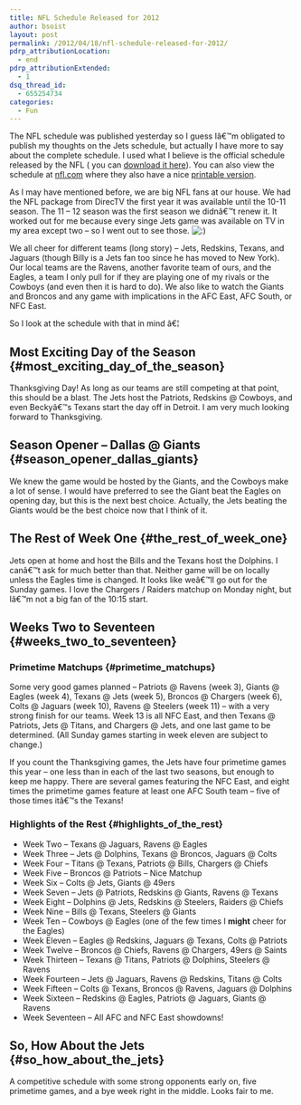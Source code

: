 ```yaml
---
title: NFL Schedule Released for 2012
author: bsoist
layout: post
permalink: /2012/04/18/nfl-schedule-released-for-2012/
pdrp_attributionLocation:
  - end
pdrp_attributionExtended:
  - 1
dsq_thread_id:
  - 655254734
categories:
  - Fun
---
```

The NFL schedule was published yesterday so I guess Iâ€™m obligated to publish my thoughts on the Jets schedule, but actually I have more to say about the complete schedule. I used what I believe is the official schedule released by the NFL ( you can [download it here][1]). You can also view the schedule at [nfl.com][2] where they also have a nice [printable version][3].

As I may have mentioned before, we are big NFL fans at our house. We had the NFL package from DirecTV the first year it was available until the 10-11 season. The 11 &#8211; 12 season was the first season we didnâ€™t renew it. It worked out for me because every singe Jets game was available on TV in my area except two &#8211; so I went out to see those. <img src='http://archive.whsjr.soistmann.com/oped/wp-includes/images/smilies/icon_smile.gif' alt=':)' class='wp-smiley' /> 

We all cheer for different teams (long story) &#8211; Jets, Redskins, Texans, and Jaguars (though Billy is a Jets fan too since he has moved to New York). Our local teams are the Ravens, another favorite team of ours, and the Eagles, a team I only pull for if they are playing one of my rivals or the Cowboys (and even then it is hard to do). We also like to watch the Giants and Broncos and any game with implications in the AFC East, AFC South, or NFC East.

So I look at the schedule with that in mind â€¦

## Most Exciting Day of the Season {#most_exciting_day_of_the_season}

Thanksgiving Day! As long as our teams are still competing at that point, this should be a blast. The Jets host the Patriots, Redskins @ Cowboys, and even Beckyâ€™s Texans start the day off in Detroit. I am very much looking forward to Thanksgiving.

## Season Opener &#8211; Dallas @ Giants {#season_opener_dallas_giants}

We knew the game would be hosted by the Giants, and the Cowboys make a lot of sense. I would have preferred to see the Giant beat the Eagles on opening day, but this is the next best choice. Actually, the Jets beating the Giants would be the best choice now that I think of it.

## The Rest of Week One {#the_rest_of_week_one}

Jets open at home and host the Bills and the Texans host the Dolphins. I canâ€™t ask for much better than that. Neither game will be on locally unless the Eagles time is changed. It looks like weâ€™ll go out for the Sunday games. I love the Chargers / Raiders matchup on Monday night, but Iâ€™m not a big fan of the 10:15 start.

## Weeks Two to Seventeen {#weeks_two_to_seventeen}

### Primetime Matchups {#primetime_matchups}

Some very good games planned &#8211; Patriots @ Ravens (week 3), Giants @ Eagles (week 4), Texans @ Jets (week 5), Broncos @ Chargers (week 6), Colts @ Jaguars (week 10), Ravens @ Steelers (week 11) &#8211; with a very strong finish for our teams. Week 13 is all NFC East, and then Texans @ Patriots, Jets @ Titans, and Chargers @ Jets, and one last game to be determined. (All Sunday games starting in week eleven are subject to change.)

If you count the Thanksgiving games, the Jets have four primetime games this year &#8211; one less than in each of the last two seasons, but enough to keep me happy. There are several games featuring the NFC East, and eight times the primetime games feature at least one AFC South team &#8211; five of those times itâ€™s the Texans!

### Highlights of the Rest {#highlights_of_the_rest}

  * Week Two &#8211; Texans @ Jaguars, Ravens @ Eagles
  * Week Three &#8211; Jets @ Dolphins, Texans @ Broncos, Jaguars @ Colts
  * Week Four &#8211; Titans @ Texans, Patriots @ Bills, Chargers @ Chiefs
  * Week Five &#8211; Broncos @ Patriots &#8211; Nice Matchup
  * Week Six &#8211; Colts @ Jets, Giants @ 49ers
  * Week Seven &#8211; Jets @ Patriots, Redskins @ Giants, Ravens @ Texans
  * Week Eight &#8211; Dolphins @ Jets, Redskins @ Steelers, Raiders @ Chiefs
  * Week Nine &#8211; Bills @ Texans, Steelers @ Giants
  * Week Ten &#8211; Cowboys @ Eagles (one of the few times I **might** cheer for the Eagles)
  * Week Eleven &#8211; Eagles @ Redskins, Jaguars @ Texans, Colts @ Patriots
  * Week Twelve &#8211; Broncos @ Chiefs, Ravens @ Chargers, 49ers @ Saints
  * Week Thirteen &#8211; Texans @ Titans, Patriots @ Dolphins, Steelers @ Ravens
  * Week Fourteen &#8211; Jets @ Jaguars, Ravens @ Redskins, Titans @ Colts
  * Week Fifteen &#8211; Colts @ Texans, Broncos @ Ravens, Jaguars @ Dolphins
  * Week Sixteen &#8211; Redskins @ Eagles, Patriots @ Jaguars, Giants @ Ravens
  * Week Seventeen &#8211; All AFC and NFC East showdowns!

## So, How About the Jets {#so_how_about_the_jets}

A competitive schedule with some strong opponents early on, five primetime games, and a bye week right in the middle. Looks fair to me.

 [1]: http://media.soistmann.com/oped/wp-content/uploads/2012/04/nfl-schedule-2012.pdf
 [2]: http://www.nfl.com/schedules
 [3]: http://www.nfl.com/schedules/print?season=2012&seasonType=PRE&seasonType=REG&seasonType=POST